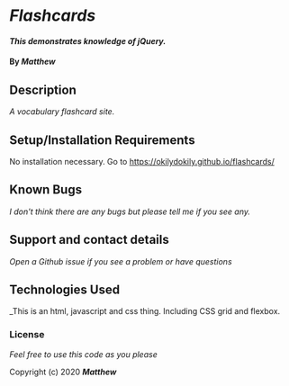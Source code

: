 # _Flashcards_

#### _This demonstrates knowledge of jQuery._

#### By _**Matthew**_

## Description

_A vocabulary flashcard site._

## Setup/Installation Requirements

No installation necessary. 
Go to https://okilydokily.github.io/flashcards/

## Known Bugs

_I don't think there are any bugs but please tell me if you see any._

## Support and contact details

_Open a Github issue if you see a problem or have questions_

## Technologies Used

_This is an html, javascript and css thing. Including CSS grid and flexbox.

### License

*Feel free to use this code as you please*

Copyright (c) 2020 **_Matthew_**
